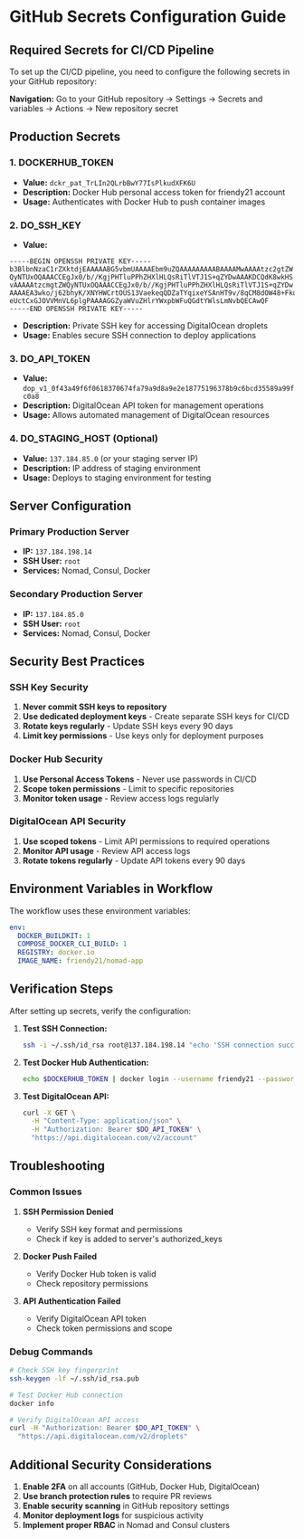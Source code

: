 # GitHub Secrets Configuration Guide

## Required Secrets for CI/CD Pipeline

To set up the CI/CD pipeline, you need to configure the following secrets in your GitHub repository:

**Navigation:** Go to your GitHub repository → Settings → Secrets and variables → Actions → New repository secret

## Production Secrets

### 1. DOCKERHUB_TOKEN
- **Value:** `dckr_pat_TrLIn2QLrbBwY77IsPlkudXFK6U`
- **Description:** Docker Hub personal access token for friendy21 account
- **Usage:** Authenticates with Docker Hub to push container images

### 2. DO_SSH_KEY
- **Value:** 
```
-----BEGIN OPENSSH PRIVATE KEY-----
b3BlbnNzaC1rZXktdjEAAAAABG5vbmUAAAAEbm9uZQAAAAAAAAABAAAAMwAAAAtzc2gtZW
QyNTUxOQAAACCEgJx0/b//KgjPHTluPPhZHXlHLQsRiTlVTJ1S+qZYDwAAAKDCQdK8wkHS
vAAAAAtzcmgtZWQyNTUxOQAAACCEgJx0/b//KgjPHTluPPhZHXlHLQsRiTlVTJ1S+qZYDw
AAAAEA3wko/j62bhyK/XNYHWCrtOUS13VaekeqQDZaTYqixeYSAnHT9v/8qCM8dOW48+Fkd
eUctCxGJOVVMnVL6plgPAAAAGGZyaWVuZHlrYWxpbWFuQGdtYWlsLmNvbQECAwQF
-----END OPENSSH PRIVATE KEY-----
```
- **Description:** Private SSH key for accessing DigitalOcean droplets
- **Usage:** Enables secure SSH connection to deploy applications

### 3. DO_API_TOKEN
- **Value:** `dop_v1_0f43a49f6f0618370674fa79a9d8a9e2e18775196378b9c6bcd35589a99fc0a8`
- **Description:** DigitalOcean API token for management operations
- **Usage:** Allows automated management of DigitalOcean resources

### 4. DO_STAGING_HOST (Optional)
- **Value:** `137.184.85.0` (or your staging server IP)
- **Description:** IP address of staging environment
- **Usage:** Deploys to staging environment for testing

## Server Configuration

### Primary Production Server
- **IP:** `137.184.198.14`
- **SSH User:** `root`
- **Services:** Nomad, Consul, Docker

### Secondary Production Server  
- **IP:** `137.184.85.0`
- **SSH User:** `root`
- **Services:** Nomad, Consul, Docker

## Security Best Practices

### SSH Key Security
1. **Never commit SSH keys to repository**
2. **Use dedicated deployment keys** - Create separate SSH keys for CI/CD
3. **Rotate keys regularly** - Update SSH keys every 90 days
4. **Limit key permissions** - Use keys only for deployment purposes

### Docker Hub Security
1. **Use Personal Access Tokens** - Never use passwords in CI/CD
2. **Scope token permissions** - Limit to specific repositories
3. **Monitor token usage** - Review access logs regularly

### DigitalOcean API Security
1. **Use scoped tokens** - Limit API permissions to required operations
2. **Monitor API usage** - Review API access logs
3. **Rotate tokens regularly** - Update API tokens every 90 days

## Environment Variables in Workflow

The workflow uses these environment variables:

```yaml
env:
  DOCKER_BUILDKIT: 1
  COMPOSE_DOCKER_CLI_BUILD: 1
  REGISTRY: docker.io
  IMAGE_NAME: friendy21/nomad-app
```

## Verification Steps

After setting up secrets, verify the configuration:

1. **Test SSH Connection:**
   ```bash
   ssh -i ~/.ssh/id_rsa root@137.184.198.14 "echo 'SSH connection successful'"
   ```

2. **Test Docker Hub Authentication:**
   ```bash
   echo $DOCKERHUB_TOKEN | docker login --username friendy21 --password-stdin
   ```

3. **Test DigitalOcean API:**
   ```bash
   curl -X GET \
     -H "Content-Type: application/json" \
     -H "Authorization: Bearer $DO_API_TOKEN" \
     "https://api.digitalocean.com/v2/account"
   ```

## Troubleshooting

### Common Issues

1. **SSH Permission Denied**
   - Verify SSH key format and permissions
   - Check if key is added to server's authorized_keys

2. **Docker Push Failed**
   - Verify Docker Hub token is valid
   - Check repository permissions

3. **API Authentication Failed**
   - Verify DigitalOcean API token
   - Check token permissions and scope

### Debug Commands

```bash
# Check SSH key fingerprint
ssh-keygen -lf ~/.ssh/id_rsa.pub

# Test Docker Hub connection
docker info

# Verify DigitalOcean API access
curl -H "Authorization: Bearer $DO_API_TOKEN" \
  "https://api.digitalocean.com/v2/droplets"
```

## Additional Security Considerations

1. **Enable 2FA** on all accounts (GitHub, Docker Hub, DigitalOcean)
2. **Use branch protection rules** to require PR reviews
3. **Enable security scanning** in GitHub repository settings
4. **Monitor deployment logs** for suspicious activity
5. **Implement proper RBAC** in Nomad and Consul clusters

